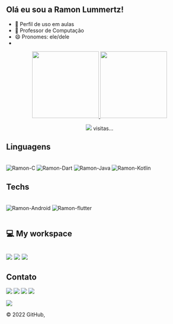 ## Olá eu sou a Ramon Lummertz!
- 🔭 Perfil de uso em aulas
- 🌱 Professor de Computação
- 😄 Pronomes: ele/dele
- 
<div align="center">
  <a href="https://github.com/ramonsl">
  <img height="180em" src="https://github-readme-stats.vercel.app/api?username=ramonsl&show_icons=true&theme=dark&include_all_commits=true&count_private=true"/>
  <img height="180em" src="https://github-readme-stats.vercel.app/api/top-langs/?username=ramonsl&layout=compact&langs_count=7&theme=dark"/>
    <p align='center'>
  <a href="#"><img src="https://badges.pufler.dev/visits/ramonsl/ramonsl"></a> visitas...
</p>
</div>
<H2>Linguagens</h2>
<div style="display: inline_block"><br>
  <img align="center" alt="Ramon-C" src="https://img.shields.io/badge/C-00599C?style=for-the-badge&logo=c&logoColor=white">
  <img align="center" alt="Ramon-Dart" src="https://img.shields.io/badge/Dart-0175C2?style=for-the-badge&logo=dart&logoColor=white">
  <img align="center" alt="Ramon-Java"  src="https://img.shields.io/badge/Java-ED8B00?style=for-the-badge&logo=java&logoColor=white">
  <img align="center" alt="Ramon-Kotlin" src="https://img.shields.io/badge/Kotlin-0095D5?&style=for-the-badge&logo=kotlin&logoColor=white">
 </div>
  
  <H2>Techs</h2>
<div style="display: inline_block"><br>
  <img align="center" alt="Ramon-Android" src="https://img.shields.io/badge/Android-3DDC84?style=for-the-badge&logo=android&logoColor=white">
  <img align="center" alt="Ramon-flutter" src="https://img.shields.io/badge/Flutter-02569B?style=for-the-badge&logo=flutter&logoColor=white">
 </div>
  <div style="display: inline_block"><br>
<H2>💻 My workspace<H2>
  <img src="https://img.shields.io/badge/apple%20silicon-333333?style=for-the-badge&logo=apple&logoColor=white" />
  <img src="https://img.shields.io/badge/mac%20os-000000?style=for-the-badge&logo=apple&logoColor=white" />
  <img src="https://img.shields.io/badge/RAM-16GB-%230071C5.svg?&style=for-the-badge&logoColor=white" />
  </div>
  <H2>Contato</h2>
 
<div style="display: inline_block"> 
  <a href="https://www.youtube.com/channel/UCuUA1M522XqwEAD6aDHSqgg" target="_blank"><img src="https://img.shields.io/badge/YouTube-FF0000?style=for-the-badge&logo=youtube&logoColor=white" target="_blank"></a>
  <a href="https://instagram.com/ramonsl" target="_blank"><img src="https://img.shields.io/badge/-Instagram-%23E4405F?style=for-the-badge&logo=instagram&logoColor=white" target="_blank"></a>
  <a href = "mailto:ramonsl@gmail.com"><img src="https://img.shields.io/badge/Gmail-D14836?style=for-the-badge&logo=gmail&logoColor=white" target="_blank"></a>
  <a href="https://www.linkedin.com/in/ramon-lummertz-28272121/" target="_blank"><img src="https://img.shields.io/badge/LinkedIn-0077B5?style=for-the-badge&logo=linkedin&logoColor=white" target="_blank"></a> 
  
  <a href="https://www.twitter.com/ramonsl" target="_blank"><img src="https://img.shields.io/badge/Twitter-1DA1F2?style=for-the-badge&logo=twitter&logoColor=white" target="_blank"></a> 

</div>
© 2022 GitHub,
